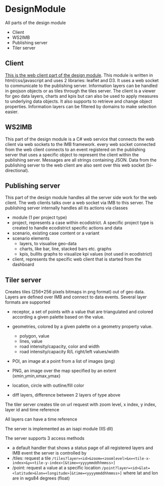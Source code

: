 # DesignModule
All parts of the design module

- Client
- WS2IMB
- Publishing server
- Tiler server


## Client
[This is the web client part of the design module](WebClient.md). This module is written in html/css/javascript and uses 2 libraries: leaflet and D3. It uses a web socket to communicate to the publishing server. Information layers can be handled in geojson objects or as tiles through the tiles server. The client is a viewer for geo data layers, charts and kpis but can also be used to apply measures to underlying data objects. It also supports to retrieve and change object properties. Information layers can be filtered by domains to make selection easier. 

## WS2IMB
This part of the design module is a C# web service that connects the web client via web sockets to the IMB framework. every web socket connected from the web client connects to an event registered on the publishing server that uses a specific object to represent the client within the publishing server. Messages are all strings containing JSON. Data from the publishing server to the web client are also sent over this web socket (bi-directional). 

## Publishing server
This part of the design module handles all the server side work for the web client. The web clients talks over a web socket via IMB to this server. The publishing server internally handles all its actions via classes 

- module (1 per project type)
- project, represents a case within ecodistrict. A specific project type is created to handle ecodistrict specific actions and data
- scenario, existing case content or a variant
- scenario elements
	- layers, to visualise geo-data
	- charts, like bar, line, stacked bars etc. graphs
	- kpis, bullits graphs to visualize kpi values (not used in ecodistrict)
- client, represents the specific web client that is started from the dashboard

## Tiler server
Creates tiles (256*256 pixels bitmaps in png format) out of geo data. Layers are defined over IMB and connect to data events. Several layer formats are supported

- receptor, a set of points with a value that are triangulated and colored according a given palette based on the value.
- geometries, colored by a given palette on a geometry property value.
	- polygon, value
	- lines, value
	- road intensity/capacity, color and width
	- road intensity/capacity R/L right/left values/width
	
- POI, an image at a point from a list of images (png)
- PNG,  an image over the map specified by an extent (xmin,ymin,xmax,ymax)
- location, circle with outline/fill color
-  diff layers, difference between 2 layers of type above

The tiler server creates tile on url request with zoom level, x index, y index, layer id and time reference

All layers can have a time reference

The server is implemented as an isapi module (IIS dll)

The server supports 3 access methods

- a default handler that shows a status page of all registered layers and IMB event the server is controlled by
- /tiles: request a tile `/tiles?layer=<id>&zoom=<zoomlevel>&x=<tile-x-index>&y=<tile-y-index>[&time=<yyyymmddhhmmss>]`
- /point: request a value at a specific location `/point?layer=<id>&lat=<latitude>&lon=<longitude>[&time=<yyyymmddhhmmss>]` where lat and lon are in wgs84 degrees (float)



